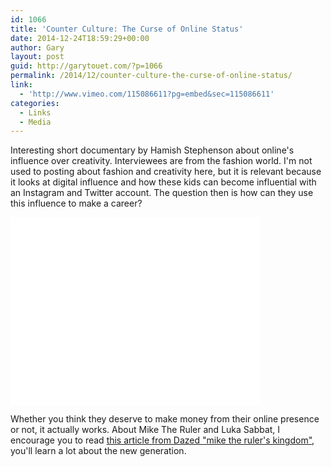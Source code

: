 ```yaml
---
id: 1066
title: 'Counter Culture: The Curse of Online Status'
date: 2014-12-24T18:59:29+00:00
author: Gary
layout: post
guid: http://garytouet.com/?p=1066
permalink: /2014/12/counter-culture-the-curse-of-online-status/
link:
  - 'http://www.vimeo.com/115086611?pg=embed&sec=115086611'
categories:
  - Links
  - Media
---
```


Interesting short documentary by Hamish Stephenson about online's influence over creativity. Interviewees are from the fashion world. I'm not used to posting about fashion and creativity here, but it is relevant because it looks at digital influence and how these kids can become influential with an Instagram and Twitter account. The question then is how can they use this influence to make a career?

<iframe src="//player.vimeo.com/video/115086611" width="400" height="300" frameborder="0" webkitallowfullscreen mozallowfullscreen allowfullscreen></iframe>

Whether you think they deserve to make money from their online presence or not, it actually works. About Mike The Ruler and Luka Sabbat, I encourage you to read <a href="http://www.dazeddigital.com/fashion/article/21073/1/mike-the-ruler-s-kingdom" title="Dazed: mike the ruler's kingdom">this article from Dazed "mike the ruler's kingdom"</a>, you'll learn a lot about the new generation.
